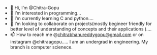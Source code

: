 - 👋 Hi, I’m @Chitra-Gopu
- 👀 I’m interested in programming...
- 🌱 I’m currently learning C and python....
- 💞️ I’m looking to collaborate on projects(mostly begineer friendly for better level of understanding of concepts and their applications )....
- 📫 How to reach me @chitrabhanureddygopu@gmail.com or on instagram @chitraagopu.....
I am an undergrad in engineering. My branch is computer scienece.

<!---
Chitra-Gopu/Chitra-Gopu is a ✨ special ✨ repository because its `README.md` (this file) appears on your GitHub profile.
You can click the Preview link to take a look at your changes.
--->
